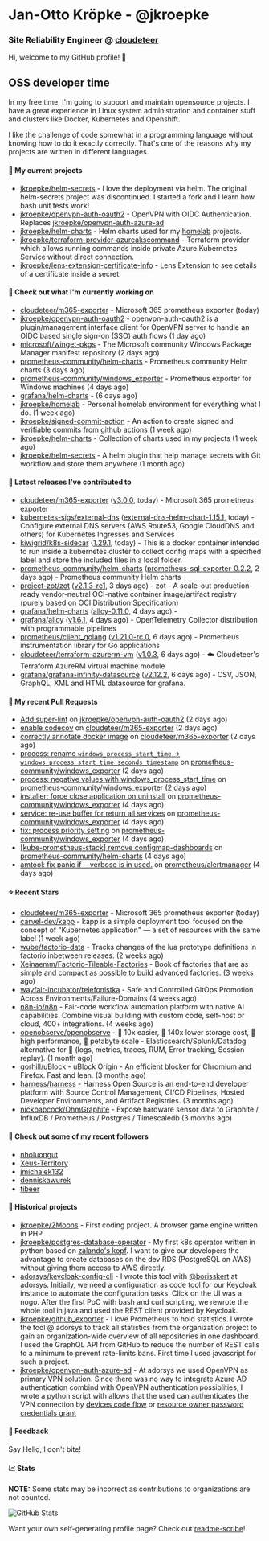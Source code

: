 # Jan-Otto Kröpke - @jkroepke
### Site Reliability Engineer @ [cloudeteer](https://cloudeteer.de/)

Hi, welcome to my GitHub profile! 👋

## OSS developer time
In my free time, I'm going to support and maintain opensource projects. I have a great experience in Linux system administration and container stuff and clusters like Docker, Kubernetes and Openshift.

I like the challenge of code somewhat in a programming language without knowing how to do it exactly correctly. That's one of the reasons why my projects are written in different languages.

#### 🌱 My current projects
- [jkroepke/helm-secrets](https://github.com/jkroepke/helm-secrets) - I love the deployment via helm. The original helm-secrets project was discontinued. I started a fork and I learn how bash unit tests work!
- [jkroepke/openvpn-auth-oauth2](https://github.com/jkroepke/openvpn-auth-oauth2) - OpenVPN with OIDC Authentication. Replaces  [jkroepke/openvpn-auth-azure-ad](https://github.com/jkroepke/openvpn-auth-azure-ad) 
- [jkroepke/helm-charts](https://github.com/jkroepke/helm-charts) - Helm charts used for my [homelab](https://github.com/jkroepke/homelab) projects.
- [jkroepke/terraform-provider-azureakscommand](https://github.com/jkroepke/terraform-provider-azureakscommand) - Terraform provider which allows running commands inside private Azure Kubernetes Service without direct connection.
- [jkroepke/lens-extension-certificate-info](https://github.com/jkroepke/lens-extension-certificate-info) - Lens Extension to see details of a certificate inside a secret.

#### 👷 Check out what I'm currently working on

- [cloudeteer/m365-exporter](https://github.com/cloudeteer/m365-exporter) - Microsoft 365 prometheus exporter (today)
- [jkroepke/openvpn-auth-oauth2](https://github.com/jkroepke/openvpn-auth-oauth2) - openvpn-auth-oauth2 is a plugin/management interface client for OpenVPN server to handle an OIDC based single sign-on (SSO) auth flows (1 day ago)
- [microsoft/winget-pkgs](https://github.com/microsoft/winget-pkgs) - The Microsoft community Windows Package Manager manifest repository (2 days ago)
- [prometheus-community/helm-charts](https://github.com/prometheus-community/helm-charts) - Prometheus community Helm charts (3 days ago)
- [prometheus-community/windows_exporter](https://github.com/prometheus-community/windows_exporter) - Prometheus exporter for Windows machines (4 days ago)
- [grafana/helm-charts](https://github.com/grafana/helm-charts) -  (6 days ago)
- [jkroepke/homelab](https://github.com/jkroepke/homelab) - Personal homelab environment for everything what I do. (1 week ago)
- [jkroepke/signed-commit-action](https://github.com/jkroepke/signed-commit-action) - An action to create signed and verifiable commits from github actions (1 week ago)
- [jkroepke/helm-charts](https://github.com/jkroepke/helm-charts) - Collection of charts used in my projects (1 week ago)
- [jkroepke/helm-secrets](https://github.com/jkroepke/helm-secrets) - A helm plugin that help manage secrets with Git workflow and store them anywhere (1 month ago)

#### 🔭 Latest releases I've contributed to

- [cloudeteer/m365-exporter](https://github.com/cloudeteer/m365-exporter) ([v3.0.0](https://github.com/cloudeteer/m365-exporter/releases/tag/v3.0.0), today) - Microsoft 365 prometheus exporter
- [kubernetes-sigs/external-dns](https://github.com/kubernetes-sigs/external-dns) ([external-dns-helm-chart-1.15.1](https://github.com/kubernetes-sigs/external-dns/releases/tag/external-dns-helm-chart-1.15.1), today) - Configure external DNS servers (AWS Route53, Google CloudDNS and others) for Kubernetes Ingresses and Services
- [kiwigrid/k8s-sidecar](https://github.com/kiwigrid/k8s-sidecar) ([1.29.1](https://github.com/kiwigrid/k8s-sidecar/releases/tag/1.29.1), today) - This is a docker container intended to run inside a kubernetes cluster to collect config maps with a specified label and store the included files in a local folder.
- [prometheus-community/helm-charts](https://github.com/prometheus-community/helm-charts) ([prometheus-sql-exporter-0.2.2](https://github.com/prometheus-community/helm-charts/releases/tag/prometheus-sql-exporter-0.2.2), 2 days ago) - Prometheus community Helm charts
- [project-zot/zot](https://github.com/project-zot/zot) ([v2.1.3-rc1](https://github.com/project-zot/zot/releases/tag/v2.1.3-rc1), 3 days ago) - zot - A scale-out production-ready vendor-neutral OCI-native container image/artifact registry (purely based on OCI Distribution Specification)
- [grafana/helm-charts](https://github.com/grafana/helm-charts) ([alloy-0.11.0](https://github.com/grafana/helm-charts/releases/tag/alloy-0.11.0), 4 days ago) - 
- [grafana/alloy](https://github.com/grafana/alloy) ([v1.6.1](https://github.com/grafana/alloy/releases/tag/v1.6.1), 4 days ago) - OpenTelemetry Collector distribution with programmable pipelines
- [prometheus/client_golang](https://github.com/prometheus/client_golang) ([v1.21.0-rc.0](https://github.com/prometheus/client_golang/releases/tag/v1.21.0-rc.0), 6 days ago) - Prometheus instrumentation library for Go applications
- [cloudeteer/terraform-azurerm-vm](https://github.com/cloudeteer/terraform-azurerm-vm) ([v1.0.3](https://github.com/cloudeteer/terraform-azurerm-vm/releases/tag/v1.0.3), 6 days ago) - ☁️ Cloudeteer&#39;s Terraform AzureRM virtual machine module
- [grafana/grafana-infinity-datasource](https://github.com/grafana/grafana-infinity-datasource) ([v2.12.2](https://github.com/grafana/grafana-infinity-datasource/releases/tag/v2.12.2), 6 days ago) - CSV, JSON, GraphQL, XML and HTML datasource for grafana.

#### 🔨 My recent Pull Requests

- [Add super-lint](https://github.com/jkroepke/openvpn-auth-oauth2/pull/392) on [jkroepke/openvpn-auth-oauth2](https://github.com/jkroepke/openvpn-auth-oauth2) (2 days ago)
- [enable codecov](https://github.com/cloudeteer/m365-exporter/pull/5) on [cloudeteer/m365-exporter](https://github.com/cloudeteer/m365-exporter) (2 days ago)
- [correctly annotate docker image](https://github.com/cloudeteer/m365-exporter/pull/4) on [cloudeteer/m365-exporter](https://github.com/cloudeteer/m365-exporter) (2 days ago)
- [process: rename `windows_process_start_time` -&gt; `windows_process_start_time_seconds_timestamp`](https://github.com/prometheus-community/windows_exporter/pull/1858) on [prometheus-community/windows_exporter](https://github.com/prometheus-community/windows_exporter) (2 days ago)
- [process: negative values with windows_process_start_time](https://github.com/prometheus-community/windows_exporter/pull/1857) on [prometheus-community/windows_exporter](https://github.com/prometheus-community/windows_exporter) (2 days ago)
- [installer: force close application on uninstall](https://github.com/prometheus-community/windows_exporter/pull/1854) on [prometheus-community/windows_exporter](https://github.com/prometheus-community/windows_exporter) (4 days ago)
- [service: re-use buffer for return all services](https://github.com/prometheus-community/windows_exporter/pull/1853) on [prometheus-community/windows_exporter](https://github.com/prometheus-community/windows_exporter) (4 days ago)
- [fix: process priority setting](https://github.com/prometheus-community/windows_exporter/pull/1852) on [prometheus-community/windows_exporter](https://github.com/prometheus-community/windows_exporter) (4 days ago)
- [[kube-prometheus-stack] remove configmap-dashboards](https://github.com/prometheus-community/helm-charts/pull/5233) on [prometheus-community/helm-charts](https://github.com/prometheus-community/helm-charts) (4 days ago)
- [amtool: fix panic if --verbose is in used.](https://github.com/prometheus/alertmanager/pull/4218) on [prometheus/alertmanager](https://github.com/prometheus/alertmanager) (4 days ago)

#### ⭐ Recent Stars

- [cloudeteer/m365-exporter](https://github.com/cloudeteer/m365-exporter) - Microsoft 365 prometheus exporter (today)
- [carvel-dev/kapp](https://github.com/carvel-dev/kapp) - kapp is a simple deployment tool focused on the concept of &#34;Kubernetes application&#34; — a set of resources with the same label (1 week ago)
- [wube/factorio-data](https://github.com/wube/factorio-data) - Tracks changes of the lua prototype definitions in factorio inbetween releases. (2 weeks ago)
- [Xeinaemm/Factorio-Tileable-Factories](https://github.com/Xeinaemm/Factorio-Tileable-Factories) - Book of factories that are as simple and compact as possible to build advanced factories. (3 weeks ago)
- [wayfair-incubator/telefonistka](https://github.com/wayfair-incubator/telefonistka) - Safe and Controlled GitOps Promotion Across Environments/Failure-Domains (4 weeks ago)
- [n8n-io/n8n](https://github.com/n8n-io/n8n) - Fair-code workflow automation platform with native AI capabilities. Combine visual building with custom code, self-host or cloud, 400&#43; integrations. (4 weeks ago)
- [openobserve/openobserve](https://github.com/openobserve/openobserve) - 🚀 10x easier, 🚀 140x lower storage cost, 🚀 high performance,  🚀 petabyte scale - Elasticsearch/Splunk/Datadog alternative for 🚀 (logs, metrics, traces, RUM, Error tracking, Session replay). (1 month ago)
- [gorhill/uBlock](https://github.com/gorhill/uBlock) - uBlock Origin - An efficient blocker for Chromium and Firefox. Fast and lean. (3 months ago)
- [harness/harness](https://github.com/harness/harness) - Harness Open Source is an end-to-end developer platform with Source Control Management, CI/CD Pipelines, Hosted Developer Environments, and Artifact Registries. (3 months ago)
- [nickbabcock/OhmGraphite](https://github.com/nickbabcock/OhmGraphite) - Expose hardware sensor data to Graphite / InfluxDB / Prometheus / Postgres / Timescaledb (3 months ago)

#### 👯 Check out some of my recent followers

- [nholuongut](https://github.com/nholuongut)
- [Xeus-Territory](https://github.com/Xeus-Territory)
- [jmichalek132](https://github.com/jmichalek132)
- [denniskawurek](https://github.com/denniskawurek)
- [tibeer](https://github.com/tibeer)

#### 📜 Historical projects
- [jkroepke/2Moons](https://github.com/jkroepke/2Moons) - First coding project. A browser game engine written in PHP
- [jkroepke/postgres-database-operator](https://github.com/jkroepke/postgres-database-operator) - My first k8s operator written in python based on [zalando's kopf](https://github.com/zalando-incubator/kopf). I want to give our developers the advantage to create databases on the dev RDS (PostgreSQL on AWS) without giving them access to AWS directly.
- [adorsys/keycloak-config-cli](https://github.com/adorsys/keycloak-config-cli) - I wrote this tool with [@borisskert](https://github.com/borisskert) at adorsys. Initially, we need a configuration as code tool for our Keycloak instance to automate the configuration tasks. Click on the UI was a nogo. After the first PoC with bash and curl scripting, we rewrote the whole tool in java and used the REST client provided by Keycloak.
- [jkroepke/github_exporter](https://github.com/jkroepke/github_exporter) - I love Prometheus to hold statistics. I wrote the tool @ adorsys to track all statistics from the organization project to gain an organization-wide overview of all repositories in one dashboard. I used the GraphQL API from GitHub to reduce the number of REST calls to a minimum to prevent rate-limits bans. First time I used javascript for such a project.
- [jkroepke/openvpn-auth-azure-ad](https://github.com/jkroepke/openvpn-auth-azure-ad) - At adorsys we used OpenVPN as primary VPN solution. Since there was no way to integrate Azure AD authentication combind with OpenVPN authentication possiblities, I wrote a python script with allows that the used can authenticates the VPN connection by [devices code flow](https://docs.microsoft.com/en-us/azure/active-directory/develop/v2-oauth2-device-code) or [resource owner password credentials grant](https://docs.microsoft.com/en-us/azure/active-directory/develop/v2-oauth-ropc)

#### 💬 Feedback

Say Hello, I don't bite!

#### 📈 Stats

**NOTE:** Some stats may be incorrect as contributions to organizations
are not counted.

![GitHub Stats](https://github-readme-stats.vercel.app/api?username=jkroepke&count_private=false&theme=tokyonight&show_icons=true)

Want your own self-generating profile page? Check out [readme-scribe](https://github.com/muesli/readme-scribe)!
